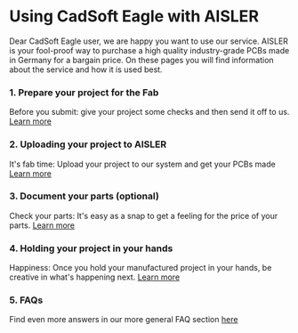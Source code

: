 <!-- --- title: Using CadSoft Eagle  with AISLER -->
# Using CadSoft Eagle with AISLER

Dear CadSoft Eagle user, we are happy you want to use our service. AISLER is your fool-proof way to purchase a high quality industry-grade PCBs made in Germany for a bargain price. On these pages you will find information about the service and how it is used best.

### 1. Prepare your project for the Fab ###
Before you submit: give your project some checks and then send it off to us. [Learn more](Autodesk-Eagle/Prepare-your-project-for-the-Fab)

### 2. Uploading your project to AISLER ###
It's fab time: Upload your project to our system and get your PCBs made [Learn more](Autodesk-Eagle/Upload-your-project-to-AISLER)

### 3. Document your parts (optional) ###
Check your parts: It's easy as a snap to get a feeling for the price of your parts. [Learn more](Autodesk-Eagle/document-parts-in-aisler)

### 4. Holding your project in your hands ###
Happiness: Once you hold your manufactured project in your hands, be creative in what's happening next. [Learn more](Autodesk-Eagle/Holding-your-project-in-your-hands)

### 5. FAQs ###
Find even more answers in our more general FAQ section [here](../faqs)
